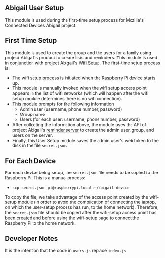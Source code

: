 Abigail User Setup 
------------------

This module is used during the first-time setup process for Mozilla's Connected Devices Abigail project.

First Time Setup
----------------
This module is used to create the group and the users for a family using project Abigail's product to create lists and reminders. This module is used in conjunction with project Abigail's [Wifi Setup](https://github.com/project-abigail/wifi-setup). The first-time setup process is:
 * The wifi setup process is initiated when the Raspberry Pi device starts up.
 * This module is manually invoked when the wifi setup access point appears in the list of wifi networks (which will happen after the wifi setup module determines there is no wifi connection).
 * This module prompts for the following information
   * Admin user (username, phone number, password)
   * Group name
   * Users (for each user: username, phone number, password)
 * After collecting the information above, the module uses the API of project Abigail's [reminder server](https://github.com/project-abigail/calendar-server) to create the admin user, group, and users on the server.
 * Finally, this User Setup module saves the admin user's web token to the disk in the file `secret.json`.

For Each Device
---------------
For each device being setup, the `secret.json` file needs to be copied to the Raspberry Pi. This is a manual process:
   * `scp secret.json pi@raspberrypi.local:~/abigail-device`

To copy the file, we take advantage of the access point created by the wifi-setup module (in order to avoid the complication of connecting the laptop, on which the user-setup process has run, to the home network). Therefore, the `secret.json` file should be copied after the wifi-setup access point has been created and before using the wifi-setup page to connect the Raspberry Pi to the home network.

Developer Notes
---------------
It is the intention that the code in `users.js` replace `index.js`
